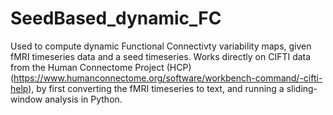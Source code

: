 # SeedBased_dynamic_FC

Used to compute dynamic Functional Connectivty variability maps, given fMRI timeseries data and a seed timeseries. Works directly on CIFTI data
from the Human Connectome Project (HCP)(https://www.humanconnectome.org/software/workbench-command/-cifti-help), by first converting the fMRI
timeseries to text, and running a sliding-window analysis in Python.
